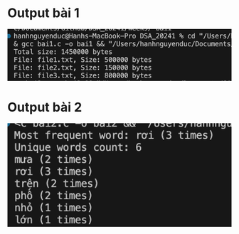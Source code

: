 # Output bài 1
![alt text](<Screenshot 2024-11-14 at 15.57.05.png>)
# Output bài 2
![alt text](<Screenshot 2024-11-14 at 15.57.29.png>)